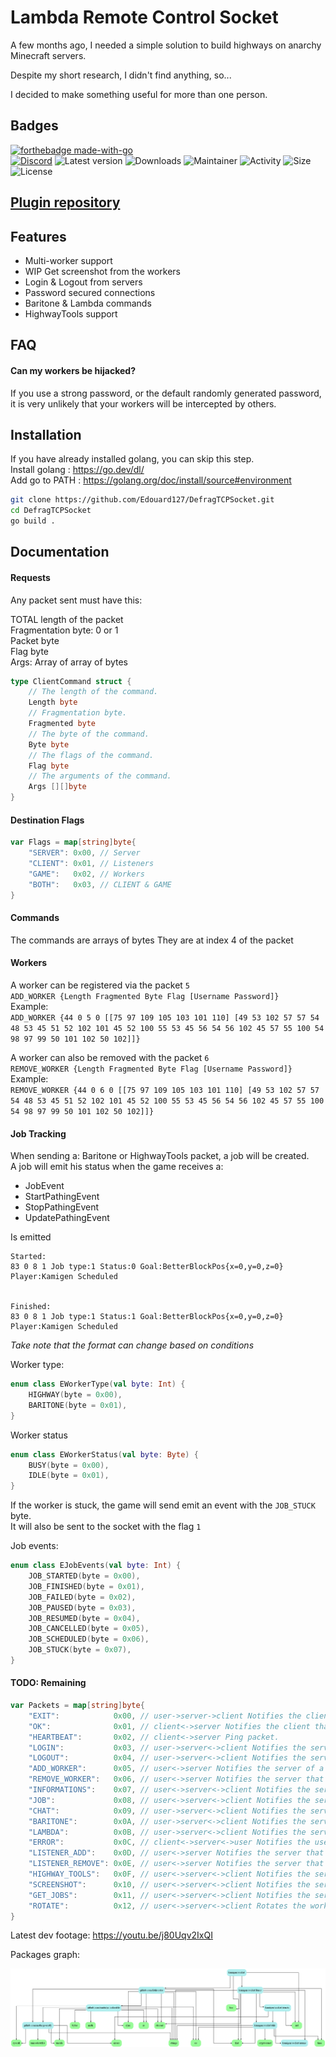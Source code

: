 
# Lambda Remote Control Socket

A few months ago, I needed a simple solution to build highways on anarchy Minecraft servers.

Despite my short research, I didn't find anything, so...

I decided to make something useful for more than one person.


## Badges
[![forthebadge made-with-go](http://ForTheBadge.com/images/badges/made-with-go.svg)](https://go.dev/)\
[![Discord](https://badgen.net/badge/icon/discord?icon=discord&label)](https://discord.gg/J23U4YEaAr)
![Latest version](https://img.shields.io/github/tag/Edouard127/DefragTCPSocket?label=Latest)
![Downloads](https://img.shields.io/github/downloads/Edouard127/DefragTCPSocket/total)
![Maintainer](https://img.shields.io/badge/maintainer-Edouard127-blue)
![Activity](https://img.shields.io/github/commit-activity/w/Edouard127/DefragTCPSocket)
![Size](https://img.shields.io/github/languages/code-size/Edouard127/DefragTCPSocket)
![License](https://img.shields.io/github/license/Edouard127/DefragTCPSocket)

## [Plugin repository](https://github.com/Edouard127/LambdaRemoteControl)

## Features

- Multi-worker support
- WIP Get screenshot from the workers
- Login & Logout from servers
- Password secured connections
- Baritone & Lambda commands
- HighwayTools support

## FAQ

#### Can my workers be hijacked?

If you use a strong password, or the default randomly generated password, it is very unlikely that your workers will be intercepted by others.

## Installation

If you have already installed golang, you can skip this step. \
Install golang : https://go.dev/dl/ \
Add go to PATH : https://golang.org/doc/install/source#environment

```bash
git clone https://github.com/Edouard127/DefragTCPSocket.git
cd DefragTCPSocket
go build .
```
## Documentation

#### Requests

Any packet sent must have this:

TOTAL length of the packet\
Fragmentation byte: 0 or 1\
Packet byte\
Flag byte\
Args: Array of array of bytes

```go
type ClientCommand struct {
	// The length of the command.
	Length byte
	// Fragmentation byte.
	Fragmented byte
	// The byte of the command.
	Byte byte
	// The flags of the command.
	Flag byte
	// The arguments of the command.
	Args [][]byte
}
```

#### Destination Flags
```go
var Flags = map[string]byte{
	"SERVER": 0x00, // Server
	"CLIENT": 0x01, // Listeners
	"GAME":   0x02, // Workers
	"BOTH":   0x03, // CLIENT & GAME
}
```

#### Commands
The commands are arrays of bytes
They are at index 4 of the packet

#### Workers

A worker can be registered via the packet `5`\
`ADD_WORKER {Length Fragmented Byte Flag [Username Password]}`\
Example: \
`ADD_WORKER {44 0 5 0 [[75 97 109 105 103 101 110] [49 53 102 57 57 54 48 53 45 51 52 102 101 45 52 100 55 53 45 56 54 56 102 45 57 55 100 54 98 97 99 50 101 102 50 102]]}`

A worker can also be removed with the packet `6`\
`REMOVE_WORKER {Length Fragmented Byte Flag [Username Password]}`\
Example: \
`REMOVE_WORKER {44 0 6 0 [[75 97 109 105 103 101 110] [49 53 102 57 57 54 48 53 45 51 52 102 101 45 52 100 55 53 45 56 54 56 102 45 57 55 100 54 98 97 99 50 101 102 50 102]]}`


#### Job Tracking
When sending a: Baritone or HighwayTools packet, a job will be created.\
A job will emit his status when the game receives a:
- JobEvent
- StartPathingEvent
- StopPathingEvent
- UpdatePathingEvent

Is emitted

```
Started:
83 0 8 1 Job type:1 Status:0 Goal:BetterBlockPos{x=0,y=0,z=0} Player:Kamigen Scheduled


Finished:
83 0 8 1 Job type:1 Status:1 Goal:BetterBlockPos{x=0,y=0,z=0} Player:Kamigen Scheduled
```
*Take note that the format can change based on conditions*

Worker type:
```kotlin
enum class EWorkerType(val byte: Int) {
    HIGHWAY(byte = 0x00),
    BARITONE(byte = 0x01),
}
```
Worker status
```kotlin
enum class EWorkerStatus(val byte: Byte) {
    BUSY(byte = 0x00),
    IDLE(byte = 0x01),
}
```

If the worker is stuck, the game will send emit an event with the `JOB_STUCK` byte.\
It will also be sent to the socket with the flag `1`

Job events:
```kotlin
enum class EJobEvents(val byte: Int) {
    JOB_STARTED(byte = 0x00),
    JOB_FINISHED(byte = 0x01),
    JOB_FAILED(byte = 0x02),
    JOB_PAUSED(byte = 0x03),
    JOB_RESUMED(byte = 0x04),
    JOB_CANCELLED(byte = 0x05),
    JOB_SCHEDULED(byte = 0x06),
    JOB_STUCK(byte = 0x07),
}
```

#### TODO: Remaining

```go
var Packets = map[string]byte{
	"EXIT":            0x00, // user->server->client Notifies the client that the server is closing the connection.
	"OK":              0x01, // client<->server Notifies the client that the server is ready to receive the next packet.
	"HEARTBEAT":       0x02, // client<->server Ping packet.
	"LOGIN":           0x03, // user->server<->client Notifies the server that the client is trying to log in.
	"LOGOUT":          0x04, // user->server<->client Notifies the server that the client is trying to log out.
	"ADD_WORKER":      0x05, // user<->server Notifies the server of a new worker.
	"REMOVE_WORKER":   0x06, // user<->server Notifies the server that a worker has been removed.
	"INFORMATIONS":    0x07, // user<->server<->client Notifies the server that the user wants to get the information of a worker.
	"JOB":             0x08, // user<->server<->client Notifies the server that the user wants to get the status of a worker.
	"CHAT":            0x09, // user->server<->client Notifies the server that the user wants to send a chat message.
	"BARITONE":        0x0A, // user->server<->client Notifies the server that the user wants to send a baritone command.
	"LAMBDA":          0x0B, // user->server<->client Notifies the server that the user wants to send a lambda command.
	"ERROR":           0x0C, // client<->server<->user Notifies the user that the server or the client has encountered an error.
	"LISTENER_ADD":    0x0D, // user<->server Notifies the server that a listener has been added.
	"LISTENER_REMOVE": 0x0E, // user<->server Notifies the server that a listener has been removed.
	"HIGHWAY_TOOLS":   0x0F, // user<->server<->client Notifies the server that the user wants to send a highwaytools command.
	"SCREENSHOT":      0x10, // user<->server<->client Notifies the server that the user wants to get a screenshot.
	"GET_JOBS":        0x11, // user<->server<->client Notifies the server that the user wants to get the list of jobs.
	"ROTATE":          0x12, // user<->server<->client Rotates the worker head position.
}
```

Latest dev footage: https://youtu.be/j80Uqv2IxQI

Packages graph:

![graph](./godepgraph.png)

